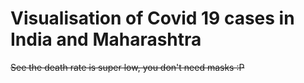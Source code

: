 # Visualisation of Covid 19 cases in India and Maharashtra

~~See the death rate is super low, you don't need masks :P~~